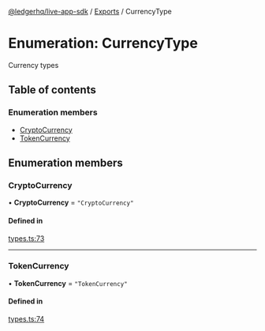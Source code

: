 [@ledgerhq/live-app-sdk](../README.md) / [Exports](../modules.md) / CurrencyType

# Enumeration: CurrencyType

Currency types

## Table of contents

### Enumeration members

- [CryptoCurrency](CurrencyType.md#cryptocurrency)
- [TokenCurrency](CurrencyType.md#tokencurrency)

## Enumeration members

### CryptoCurrency

• **CryptoCurrency** = `"CryptoCurrency"`

#### Defined in

[types.ts:73](https://github.com/LedgerHQ/live-app-sdk/blob/65d1ed2/src/types.ts#L73)

___

### TokenCurrency

• **TokenCurrency** = `"TokenCurrency"`

#### Defined in

[types.ts:74](https://github.com/LedgerHQ/live-app-sdk/blob/65d1ed2/src/types.ts#L74)
